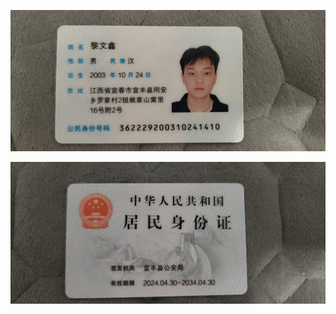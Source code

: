 ![5a92a94db7ebde282aa0c67b75bd633a](./assets/5a92a94db7ebde282aa0c67b75bd633a.jpg)

![微信图片_20250626164442_20](./assets/微信图片_20250626164442_20-1750927619378-6.jpg)




